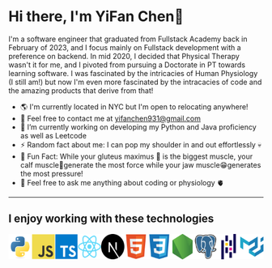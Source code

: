 <h1>Hi there, I'm YiFan Chen👋 </h1>

I'm a software engineer that graduated from Fullstack Academy back in February of 2023, and I focus mainly on Fullstack development with a preference on backend. In mid 2020, I decided that Physical Therapy wasn't it for me, and I pivoted from pursuing a Doctorate in PT towards learning software. I was fascinated by the intricacies of Human Physiology (I still am!) but now I'm even more fascinated by the intracacies of code and the amazing products that derive from that!

- 🌎 I'm currently located in NYC but I'm open to relocating anywhere!
- 📧 Feel free to contact me at <a target="_blank">yifanchen931@gmail.com</a>
- 🌱 I’m currently working on developing my Python and Java proficiency as well as Leetcode
- ⚡ Random fact about me: I can pop my shoulder in and out effortlessly 💀
- 🧠 Fun Fact: While your gluteus maximus 🍑 is the biggest muscle, your calf muscle🦵generate the most force while your jaw muscle😁generates the most pressure!
- 💬 Feel free to ask me anything about coding or physiology 🫀

---
<h2>I enjoy working with these technologies</h2>
<div style="display: flex;">
  <a href="https://python.org" target="_blank" rel="noreferrer"><img src="https://github.com/devicons/devicon/blob/master/icons/python/python-original.svg" width="50" height="50"></a>
  <a href="https://developer.mozilla.org/en-US/docs/Web/JavaScript" target="_blank" rel="noreferrer"><img src="https://github.com/devicons/devicon/blob/master/icons/javascript/javascript-original.svg" width="50" height="50"></a>
  <a href="https://typescriptlang.org" target="_blank" rel="noreferrer"><img src="https://github.com/devicons/devicon/blob/master/icons/typescript/typescript-original.svg" width="50" height="50"></a>
  <a href="https://react.dev" target="_blank" rel="noreferrer"><img src="https://github.com/devicons/devicon/blob/master/icons/react/react-original.svg" width="50" height="50"></a>
  <a href="https://nextjs.org" target="_blank" rel="noreferrer"><img src="https://github.com/devicons/devicon/blob/master/icons/nextjs/nextjs-original.svg" width="50" height="50"></a>
  <a href="https://developer.mozilla.org/en-US/docs/Glossary/HTML5" target="_blank" rel="noreferrer"><img src="https://github.com/devicons/devicon/blob/master/icons/html5/html5-original.svg" width="50" height="50"></a>
  <a href="https://developer.mozilla.org/en-US/docs/docs/Learn/CSS" target="_blank" rel="noreferrer"><img src="https://github.com/devicons/devicon/blob/master/icons/css3/css3-original.svg" width="50" height="50"></a>
  <a href="https://nodejs.org" target="_blank" rel="noreferrer"><img src="https://github.com/devicons/devicon/blob/master/icons/nodejs/nodejs-original.svg" width="50" height="50"></a>
  <a href="https://postgresql.org" target="_blank" rel="noreferrer"><img src="https://github.com/devicons/devicon/blob/master/icons/postgresql/postgresql-original.svg" width="50" height="50"></a>
  <a href="https://pandas.pydata.org" target="_blank" rel="noreferrer"><img src="https://github.com/devicons/devicon/blob/master/icons/pandas/pandas-original.svg" width="50" height="50"></a>
  <a href="https://mui.com" target="_blank" rel="noreferrer"><img src="https://github.com/devicons/devicon/blob/master/icons/materialui/materialui-original.svg" width="50" height="50"></a>
</div>
  



<!--
**ychen289/ychen289** is a ✨ _special_ ✨ repository because its `README.md` (this file) appears on your GitHub profile.

Here are some ideas to get you started:

- 🔭 I’m currently working on ...
- 🌱 I’m currently learning ...
- 👯 I’m looking to collaborate on ...
- 🤔 I’m looking for help with ...
- 💬 Ask me about ...
- 📫 How to reach me: ...
- 😄 Pronouns: ...
- ⚡ Fun fact: ...
-->

